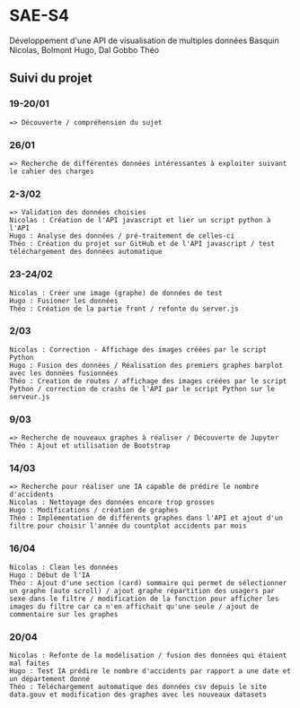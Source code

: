 # SAE-S4
Développement d'une API de visualisation de multiples données
Basquin Nicolas, Bolmont Hugo, Dal Gobbo Théo

## Suivi du projet

### 19-20/01
    => Découverte / compréhension du sujet

### 26/01
    => Recherche de différentes données intéressantes à exploiter suivant le cahier des charges

### 2-3/02
    => Validation des données choisies
    Nicolas : Création de l'API javascript et lier un script python à l'API
    Hugo : Analyse des données / pré-traitement de celles-ci
    Théo : Création du projet sur GitHub et de l'API javascript / test téléchargement des données automatique

### 23-24/02
    Nicolas : Créer une image (graphe) de données de test
    Hugo : Fusioner les données 
    Théo : Création de la partie front / refonte du server.js

### 2/03
    Nicolas : Correction - Affichage des images créées par le script Python
    Hugo : Fusion des données / Réalisation des premiers graphes barplot avec les données fusionnées
    Théo : Creation de routes / affichage des images créées par le script Python / correction de crashs de l'API par le script Python sur le serveur.js

### 9/03
    => Recherche de nouveaux graphes à réaliser / Découverte de Jupyter
    Théo : Ajout et utilisation de Bootstrap

### 14/03
    => Recherche pour réaliser une IA capable de prédire le nombre d'accidents
    Nicolas : Nettoyage des données encore trop grosses
    Hugo : Modifications / création de graphes
    Théo : Implémentation de différents graphes dans l'API et ajout d'un filtre pour choisir l'année du countplot accidents par mois

### 16/04
    Nicolas : Clean les données
    Hugo : Début de l'IA
    Théo : Ajout d'une section (card) sommaire qui permet de sélectionner un graphe (auto scroll) / ajout graphe répartition des usagers par sexe dans le filtre / modification de la fonction pour afficher les images du filtre car ca n'en affichait qu'une seule / ajout de commentaire sur les graphes

### 20/04
    Nicolas : Refonte de la modélisation / fusion des données qui étaient mal faites
    Hugo : Test IA prédire le nombre d'accidents par rapport a une date et un département donné
    Théo : Téléchargement automatique des données csv depuis le site data.gouv et modification des graphes avec les nouveaux datasets